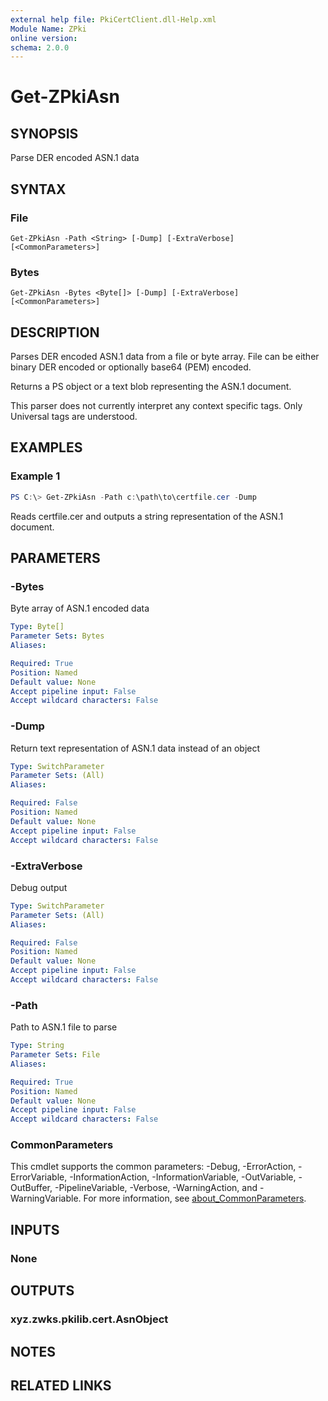 ```yaml
---
external help file: PkiCertClient.dll-Help.xml
Module Name: ZPki
online version:
schema: 2.0.0
---
```


# Get-ZPkiAsn

## SYNOPSIS
Parse DER encoded ASN.1 data

## SYNTAX

### File
```
Get-ZPkiAsn -Path <String> [-Dump] [-ExtraVerbose] [<CommonParameters>]
```

### Bytes
```
Get-ZPkiAsn -Bytes <Byte[]> [-Dump] [-ExtraVerbose] [<CommonParameters>]
```

## DESCRIPTION
Parses DER encoded ASN.1 data from a file or byte array. File can be either binary DER encoded or optionally base64 (PEM) encoded.  

Returns a PS object or a text blob representing the ASN.1 document.  

This parser does not currently interpret any context specific tags. Only Universal tags are understood.

## EXAMPLES

### Example 1
```powershell
PS C:\> Get-ZPkiAsn -Path c:\path\to\certfile.cer -Dump
```

Reads certfile.cer and outputs a string representation of the ASN.1 document.

## PARAMETERS

### -Bytes
Byte array of ASN.1 encoded data

```yaml
Type: Byte[]
Parameter Sets: Bytes
Aliases:

Required: True
Position: Named
Default value: None
Accept pipeline input: False
Accept wildcard characters: False
```

### -Dump
Return text representation of ASN.1 data instead of an object

```yaml
Type: SwitchParameter
Parameter Sets: (All)
Aliases:

Required: False
Position: Named
Default value: None
Accept pipeline input: False
Accept wildcard characters: False
```

### -ExtraVerbose
Debug output

```yaml
Type: SwitchParameter
Parameter Sets: (All)
Aliases:

Required: False
Position: Named
Default value: None
Accept pipeline input: False
Accept wildcard characters: False
```

### -Path
Path to ASN.1 file to parse

```yaml
Type: String
Parameter Sets: File
Aliases:

Required: True
Position: Named
Default value: None
Accept pipeline input: False
Accept wildcard characters: False
```

### CommonParameters
This cmdlet supports the common parameters: -Debug, -ErrorAction, -ErrorVariable, -InformationAction, -InformationVariable, -OutVariable, -OutBuffer, -PipelineVariable, -Verbose, -WarningAction, and -WarningVariable. For more information, see [about_CommonParameters](http://go.microsoft.com/fwlink/?LinkID=113216).

## INPUTS

### None

## OUTPUTS

### xyz.zwks.pkilib.cert.AsnObject

## NOTES

## RELATED LINKS
